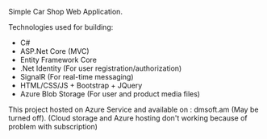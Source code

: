 Simple Car Shop Web Application.

Technologies used for building:
  - C#
  - ASP.Net Core (MVC)
  - Entity Framework Core
  - .Net Identity (For user registration/authorization)
  - SignalR (For real-time messaging)
  - HTML/CSS/JS + Bootstrap + JQuery
  - Azure Blob Storage (For user and product media files)

This project hosted on Azure Service and available on : dmsoft.am (May be turned off).
(Cloud storage and Azure hosting don't working because of problem with subscription)
